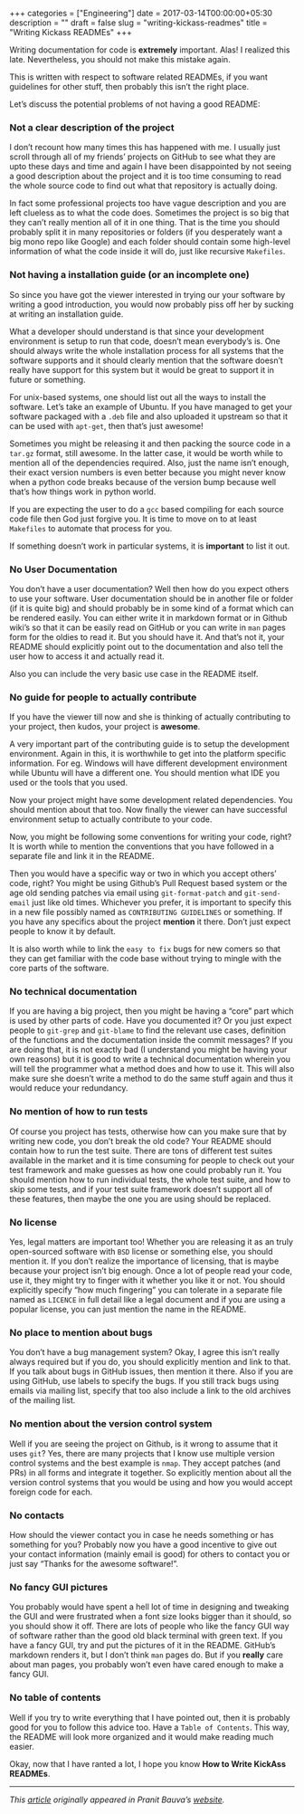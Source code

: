 +++
categories = ["Engineering"]
date = 2017-03-14T00:00:00+05:30
description = ""
draft = false
slug = "writing-kickass-readmes"
title = "Writing Kickass READMEs"
+++

Writing documentation for code is **extremely** important. Alas! I realized this
late. Nevertheless, you should not make this mistake again.

This is written with respect to software related READMEs, if you want guidelines
for other stuff, then probably this isn’t the right place.

Let’s discuss the potential problems of not having a good README:

### Not a clear description of the project

I don’t recount how many times this has happened with me. I usually just scroll
through all of my friends’ projects on GitHub to see what they are upto these
days and time and again I have been disappointed by not seeing a good
description about the project and it is too time consuming to read the whole
source code to find out what that repository is actually doing.

In fact some professional projects too have vague description and you are left
clueless as to what the code does. Sometimes the project is so big that they
can’t really mention all of it in one thing. That is the time you should
probably split it in many repositories or folders (if you desperately want a big
mono repo like Google) and each folder should contain some high-level
information of what the code inside it will do, just like recursive `Makefiles`.

### Not having a installation guide (or an incomplete one)

So since you have got the viewer interested in trying our your software by
writing a good introduction, you would now probably piss off her by sucking at
writing an installation guide.

What a developer should understand is that since your development environment is
setup to run that code, doesn’t mean everybody’s is. One should always write the
whole installation process for all systems that the software supports and it
should clearly mention that the software doesn’t really have support for this
system but it would be great to support it in future or something.

For unix-based systems, one should list out all the ways to install the
software. Let’s take an example of Ubuntu. If you have managed to get your
software packaged with a `.deb` file and also uploaded it upstream so that it
can be used with `apt-get`, then that’s just awesome!

Sometimes you might be releasing it and then packing the source code in a
`tar.gz` format, still awesome. In the latter case, it would be worth while to
mention all of the dependencies required. Also, just the name isn’t enough,
their exact version numbers is even better because you might never know when a
python code breaks because of the version bump because well that’s how things
work in python world.

If you are expecting the user to do a `gcc` based compiling for each source code
file then God just forgive you. It is time to move on to at least `Makefiles` to
automate that process for you.

If something doesn’t work in particular systems, it is **important** to list it
out.

### No User Documentation

You don’t have a user documentation? Well then how do you expect others to use
your software. User documentation should be in another file or folder (if it is
quite big) and should probably be in some kind of a format which can be rendered
easily. You can either write it in markdown format or in Github wiki’s so that
it can be easily read on GitHub or you can write in `man` pages form for the
oldies to read it. But you should have it. And that’s not it, your README should
explicitly point out to the documentation and also tell the user how to access
it and actually read it.

Also you can include the very basic use case in the README itself.

### No guide for people to actually contribute

If you have the viewer till now and she is thinking of actually contributing to
your project, then kudos, your project is **awesome**.

A very important part of the contributing guide is to setup the development
environment. Again in this, it is worthwhile to get into the platform specific
information. For eg. Windows will have different development environment while
Ubuntu will have a different one. You should mention what IDE you used or the
tools that you used.

Now your project might have some development related dependencies. You should
mention about that too. Now finally the viewer can have successful environment
setup to actually contribute to your code.

Now, you might be following some conventions for writing your code, right? It is
worth while to mention the conventions that you have followed in a separate file
and link it in the README.

Then you would have a specific way or two in which you accept others’ code,
right? You might be using Github’s Pull Request based system or the age old
sending patches via email using `git-format-patch` and `git-send-email` just
like old times. Whichever you prefer, it is important to specify this in a new
file possibly named as `CONTRIBUTING GUIDELINES` or something. If you have any
specifics about the project **mention** it there. Don’t just expect people to
know it by default.

It is also worth while to link the `easy to fix` bugs for new comers so that
they can get familiar with the code base without trying to mingle with the core
parts of the software.

### No technical documentation

If you are having a big project, then you might be having a “core” part which is
used by other parts of code. Have you documented it? Or you just expect people
to `git-grep` and `git-blame` to find the relevant use cases, definition of the
functions and the documentation inside the commit messages? If you are doing
that, it is not exactly bad (I understand you might be having your own reasons)
but it is good to write a technical documentation wherein you will tell the
programmer what a method does and how to use it. This will also make sure she
doesn’t write a method to do the same stuff again and thus it would reduce your
redundancy.

### No mention of how to run tests

Of course you project has tests, otherwise how can you make sure that by writing
new code, you don’t break the old code? Your README should contain how to run
the test suite. There are tons of different test suites available in the market
and it is time consuming for people to check out your test framework and make
guesses as how one could probably run it. You should mention how to run
individual tests, the whole test suite, and how to skip some tests, and if your
test suite framework doesn’t support all of these features, then maybe the one
you are using should be replaced.

### No license

Yes, legal matters are important too! Whether you are releasing it as an truly
open-sourced software with `BSD` license or something else, you should mention
it. If you don’t realize the importance of licensing, that is maybe because your
project isn’t big enough. Once a lot of people read your code, use it, they
might try to finger with it whether you like it or not. You should explicitly
specify “how much fingering” you can tolerate in a separate file named as
`LICENCE` in full detail like a legal document and if you are using a popular
license, you can just mention the name in the README.

### No place to mention about bugs

You don’t have a bug management system? Okay, I agree this isn’t really always
required but if you do, you should explicitly mention and link to that. If you
talk about bugs in GitHub issues, then mention it there. Also if you are using
GitHub, use labels to specify the bugs. If you still track bugs using emails via
mailing list, specify that too also include a link to the old archives of the
mailing list.

### No mention about the version control system

Well if you are seeing the project on Github, is it wrong to assume that it uses
`git`? Yes, there are many projects that I know use multiple version control
systems and the best example is `nmap`. They accept patches (and PRs) in all
forms and integrate it together. So explicitly mention about all the version
control systems that you would be using and how you would accept foreign code
for each.

### No contacts

How should the viewer contact you in case he needs something or has something
for you? Probably now you have a good incentive to give out your contact
information (mainly email is good) for others to contact you or just say “Thanks
for the awesome software!”.

### No fancy GUI pictures

You probably would have spent a hell lot of time in designing and tweaking the
GUI and were frustrated when a font size looks bigger than it should, so you
should show it off. There are lots of people who like the fancy GUI way of
software rather than the good old black terminal with green text. If you have a
fancy GUI, try and put the pictures of it in the README. GitHub’s markdown
renders it, but I don’t think `man` pages do. But if you **really** care about
man pages, you probably won’t even have cared enough to make a fancy GUI.

### No table of contents

Well if you try to write everything that I have pointed out, then it is probably
good for you to follow this advice too. Have a `Table of Contents`. This way,
the README will look more organized and it would make reading much easier.

Okay, now that I have ranted a lot, I hope you know **How to Write KickAss
READMEs**.

*****

*This [article](http://www.bauva.com/blog/Writing-Kickass-READMEs/) originally
appeared in Pranit Bauva’s [website](http://www.bauva.com/).*
